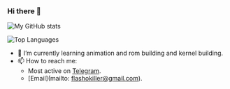 ### Hi there 👋

![My GitHub stats](https://github-readme-stats.vercel.app/api?username=flashokiller&show_icons=true&count_private=true&custom_title=My%20Github%20Stats&theme=algolia&hide_border=true)

![Top Languages](https://github-readme-stats.vercel.app/api/top-langs/?username=flashokiller&custom_title=My%20Top%20Used%20Languages&theme=algolia&hide_border=true)

- 🌱 I’m currently learning animation and rom building and kernel building.
- 📫 How to reach me:
  - Most active on [Telegram](https://t.me/flashokiller_gacha).
  - [Email](mailto: flashokiller@gmail.com).
